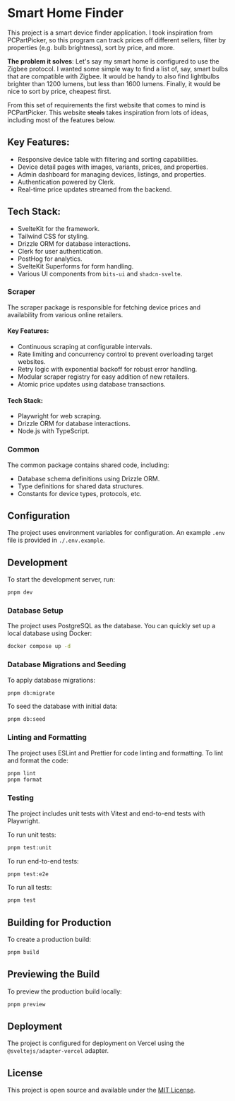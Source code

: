 # Smart Home Finder

This project is a smart device finder application. I took inspiration from PCPartPicker, so this program can track prices off different sellers, filter by properties (e.g. bulb brightness), sort by price, and more.

**The problem it solves**: Let's say my smart home is configured to use the Zigbee protocol. I wanted some simple way to find a list of, say, smart bulbs that are compatible with Zigbee. It would be handy to also find lightbulbs brighter than 1200 lumens, but less than 1600 lumens. Finally, it would be nice to sort by price, cheapest first.

From this set of requirements the first website that comes to mind is PCPartPicker. This website ~~steals~~ takes inspiration from lots of ideas, including most of the features below.

## Key Features:

- Responsive device table with filtering and sorting capabilities.
- Device detail pages with images, variants, prices, and properties.
- Admin dashboard for managing devices, listings, and properties.
- Authentication powered by Clerk.
- Real-time price updates streamed from the backend.

## Tech Stack:

- SvelteKit for the framework.
- Tailwind CSS for styling.
- Drizzle ORM for database interactions.
- Clerk for user authentication.
- PostHog for analytics.
- SvelteKit Superforms for form handling.
- Various UI components from `bits-ui` and `shadcn-svelte`.

### Scraper

The scraper package is responsible for fetching device prices and availability from various online retailers.

#### Key Features:

- Continuous scraping at configurable intervals.
- Rate limiting and concurrency control to prevent overloading target websites.
- Retry logic with exponential backoff for robust error handling.
- Modular scraper registry for easy addition of new retailers.
- Atomic price updates using database transactions.

#### Tech Stack:

- Playwright for web scraping.
- Drizzle ORM for database interactions.
- Node.js with TypeScript.

### Common

The common package contains shared code, including:

- Database schema definitions using Drizzle ORM.
- Type definitions for shared data structures.
- Constants for device types, protocols, etc.

## Configuration

The project uses environment variables for configuration. An example `.env` file is provided in `./.env.example`.

## Development

To start the development server, run:

```bash
pnpm dev
```

### Database Setup

The project uses PostgreSQL as the database. You can quickly set up a local database using Docker:

```bash
docker compose up -d
```

### Database Migrations and Seeding

To apply database migrations:

```bash
pnpm db:migrate
```

To seed the database with initial data:

```bash
pnpm db:seed
```

### Linting and Formatting

The project uses ESLint and Prettier for code linting and formatting. To lint and format the code:

```bash
pnpm lint
pnpm format
```

### Testing

The project includes unit tests with Vitest and end-to-end tests with Playwright.

To run unit tests:

```bash
pnpm test:unit
```

To run end-to-end tests:

```bash
pnpm test:e2e
```

To run all tests:

```bash
pnpm test
```

## Building for Production

To create a production build:

```bash
pnpm build
```

## Previewing the Build

To preview the production build locally:

```bash
pnpm preview
```

## Deployment

The project is configured for deployment on Vercel using the `@sveltejs/adapter-vercel` adapter.

## License

This project is open source and available under the [MIT License](LICENSE).
